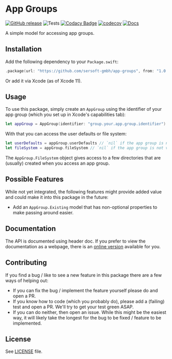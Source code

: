# App Groups

[![GitHub release](https://img.shields.io/github/release/sersoft-gmbh/app-groups.svg?style=flat)](https://github.com/sersoft-gmbh/app-groups/releases/latest)
![Tests](https://github.com/sersoft-gmbh/app-groups/workflows/Tests/badge.svg)
[![Codacy Badge](https://app.codacy.com/project/badge/Grade/74c834e51f6c42bdba5fdd5718f7bb42)](https://www.codacy.com/gh/sersoft-gmbh/app-groups/dashboard?utm_source=github.com&amp;utm_medium=referral&amp;utm_content=sersoft-gmbh/app-groups&amp;utm_campaign=Badge_Grade)
[![codecov](https://codecov.io/gh/sersoft-gmbh/app-groups/branch/main/graph/badge.svg?token=3FKU261VRC)](https://codecov.io/gh/sersoft-gmbh/app-groups)
[![Docs](https://img.shields.io/badge/-documentation-informational)](https://sersoft-gmbh.github.io/app-groups)

A simple model for accessing app groups.

## Installation

Add the following dependency to your `Package.swift`:
```swift
.package(url: "https://github.com/sersoft-gmbh/app-groups", from: "1.0.0"),
```

Or add it via Xcode (as of Xcode 11).

## Usage

To use this package, simply create an `AppGroup` using the identifier of your app group (which you set up in Xcode's capabilities tab):

```swift
let appGroup = AppGroup(identifier: "group.your.app.group.identifier")
```

With that you can access the user defaults or file system:

```swift
let userDefaults = appGroup.userDefaults // `nil` if the app group is not valid.
let fileSystem = appGroup.fileSystem // `nil` if the app group is not valid.
```

The `AppGroup.FileSystem` object gives access to a few directories that are (usually) created when you access an app group.

## Possible Features

While not yet integrated, the following features might provide added value and could make it into this package in the future:

-   Add an `AppGroup.Existing` model that has non-optional properties to make passing around easier.

## Documentation

The API is documented using header doc. If you prefer to view the documentation as a webpage, there is an [online version](https://sersoft-gmbh.github.io/app-groups) available for you.

## Contributing

If you find a bug / like to see a new feature in this package there are a few ways of helping out:

-   If you can fix the bug / implement the feature yourself please do and open a PR.
-   If you know how to code (which you probably do), please add a (failing) test and open a PR. We'll try to get your test green ASAP.
-   If you can do neither, then open an issue. While this might be the easiest way, it will likely take the longest for the bug to be fixed / feature to be implemented.

## License

See [LICENSE](./LICENSE) file.
